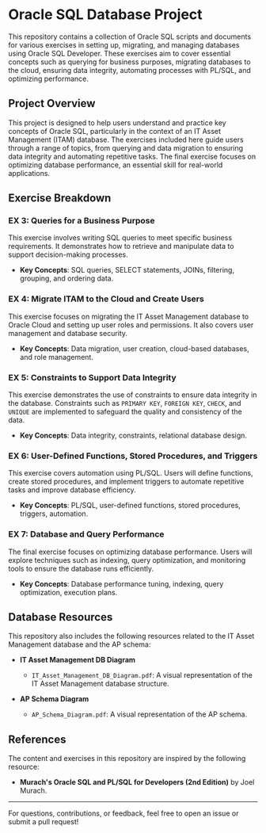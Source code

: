 # Oracle SQL Database Project

This repository contains a collection of Oracle SQL scripts and documents for various exercises in setting up, migrating, and managing databases using Oracle SQL Developer. These exercises aim to cover essential concepts such as querying for business purposes, migrating databases to the cloud, ensuring data integrity, automating processes with PL/SQL, and optimizing performance.

## Project Overview

This project is designed to help users understand and practice key concepts of Oracle SQL, particularly in the context of an IT Asset Management (ITAM) database. The exercises included here guide users through a range of topics, from querying and data migration to ensuring data integrity and automating repetitive tasks. The final exercise focuses on optimizing database performance, an essential skill for real-world applications.

## Exercise Breakdown

### EX 3: Queries for a Business Purpose

This exercise involves writing SQL queries to meet specific business requirements. It demonstrates how to retrieve and manipulate data to support decision-making processes.

- **Key Concepts**: SQL queries, SELECT statements, JOINs, filtering, grouping, and ordering data.


### EX 4: Migrate ITAM to the Cloud and Create Users

This exercise focuses on migrating the IT Asset Management database to Oracle Cloud and setting up user roles and permissions. It also covers user management and database security.

- **Key Concepts**: Data migration, user creation, cloud-based databases, and role management.


### EX 5: Constraints to Support Data Integrity

This exercise demonstrates the use of constraints to ensure data integrity in the database. Constraints such as `PRIMARY KEY`, `FOREIGN KEY`, `CHECK`, and `UNIQUE` are implemented to safeguard the quality and consistency of the data.

- **Key Concepts**: Data integrity, constraints, relational database design.


### EX 6: User-Defined Functions, Stored Procedures, and Triggers

This exercise covers automation using PL/SQL. Users will define functions, create stored procedures, and implement triggers to automate repetitive tasks and improve database efficiency.

- **Key Concepts**: PL/SQL, user-defined functions, stored procedures, triggers, automation.

### EX 7: Database and Query Performance

The final exercise focuses on optimizing database performance. Users will explore techniques such as indexing, query optimization, and monitoring tools to ensure the database runs efficiently.

- **Key Concepts**: Database performance tuning, indexing, query optimization, execution plans.

## Database Resources

This repository also includes the following resources related to the IT Asset Management database and the AP schema:

- **IT Asset Management DB Diagram**  
  - `IT_Asset_Management_DB_Diagram.pdf`: A visual representation of the IT Asset Management database structure.
  
- **AP Schema Diagram**  
  - `AP_Schema_Diagram.pdf`: A visual representation of the AP schema.

## References

The content and exercises in this repository are inspired by the following resource:

- **Murach's Oracle SQL and PL/SQL for Developers (2nd Edition)** by Joel Murach.

---

For questions, contributions, or feedback, feel free to open an issue or submit a pull request!

